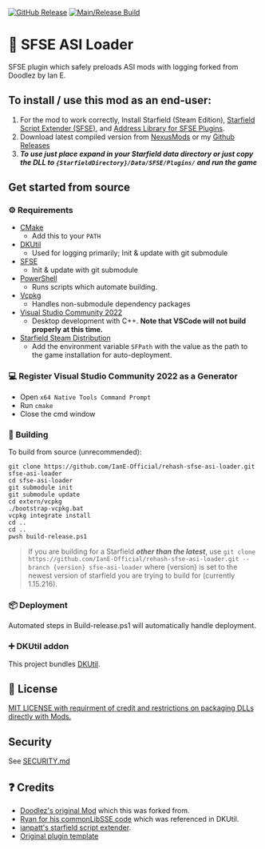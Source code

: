 [![GitHub Release](https://img.shields.io/github/v/release/IanE-Official/rehash-sfse-asi-loader)](https://github.com/IanE-Official/rehash-sfse-asi-loader/releases)
[![Main/Release Build](https://github.com/IanE-Official/rehash-sfse-asi-loader/actions/workflows/build-push.yml/badge.svg)](https://github.com/IanE-Official/rehash-sfse-asi-loader/actions/workflows/build-push.yml)

# 📑 SFSE ASI Loader

SFSE plugin which safely preloads ASI mods with logging forked from Doodlez by Ian E.

## To install / use this mod as an end-user:

1. For the mod to work correctly, Install Starfield (Steam Edition), [Starfield Script Extender (SFSE)](https://www.nexusmods.com/starfield/mods/106), and [Address Library for SFSE Plugins](https://www.nexusmods.com/starfield/mods/3256).
2. Download latest compiled version from [NexusMods](https://www.nexusmods.com/starfield/mods/8055?tab=files) or my [Github Releases](https://github.com/IanE-Official/rehash-sfse-asi-loader/releases)
3. **_To use just place expand in your Starfield data directory or just copy the DLL to `{StarfieldDirectory}/Data/SFSE/Plugins/` and run the game_**

## Get started from source

### ⚙ Requirements

- [CMake](https://cmake.org/)
  - Add this to your `PATH`
- [DKUtil](https://github.com/gottyduke/DKUtil)
  - Used for logging primarily; Init & update with git submodule
- [SFSE](https://github.com/ianpatt/sfse)
  - Init & update with git submodule
- [PowerShell](https://github.com/PowerShell/PowerShell/releases/latest)
  - Runs scripts which automate building.
- [Vcpkg](https://github.com/microsoft/vcpkg)
  - Handles non-submodule dependency packages
- [Visual Studio Community 2022](https://visualstudio.microsoft.com/)
  - Desktop development with C++. **Note that VSCode will not build properly at this time.**
- [Starfield Steam Distribution](#-deployment)
  - Add the environment variable `SFPath` with the value as the path to the game installation for auto-deployment.

### 💻 Register Visual Studio Community 2022 as a Generator

- Open `x64 Native Tools Command Prompt`
- Run `cmake`
- Close the cmd window

### 🔨 Building

To build from source (unrecommended):

```
git clone https://github.com/IanE-Official/rehash-sfse-asi-loader.git sfse-asi-loader
cd sfse-asi-loader
git submodule init
git submodule update
cd extern/vcpkg
./bootstrap-vcpkg.bat
vcpkg integrate install
cd ..
cd ..
pwsh build-release.ps1
```

> If you are building for a Starfield **_other than the latest_**, use `git clone https://github.com/IanE-Official/rehash-sfse-asi-loader.git --branch {version} sfse-asi-loader`
> where {version} is set to the newest version of starfield you are trying to build for (currently 1.15.216).

### 📦 Deployment

Automated steps in Build-release.ps1 will automatically handle deployment.

### ➕ DKUtil addon

This project bundles [DKUtil](https://github.com/gottyduke/DKUtil).

## 📖 License

[MIT LICENSE with requirment of credit and restrictions on packaging DLLs directly with Mods.](LICENSE)

## Security

See [SECURITY.md](SECURITY.md)

## ❓ Credits

- [Doodlez's original Mod](https://www.nexusmods.com/starfield/mods/857) which this was forked from.
- [Ryan for his commonLibSSE code](https://github.com/Ryan-rsm-McKenzie/CommonLibSSE) which was referenced in DKUtil.
- [ianpatt's starfield script extender](https://github.com/ianpatt/sfse).
- [Original plugin template](https://github.com/gottyduke/PluginTemplate)
